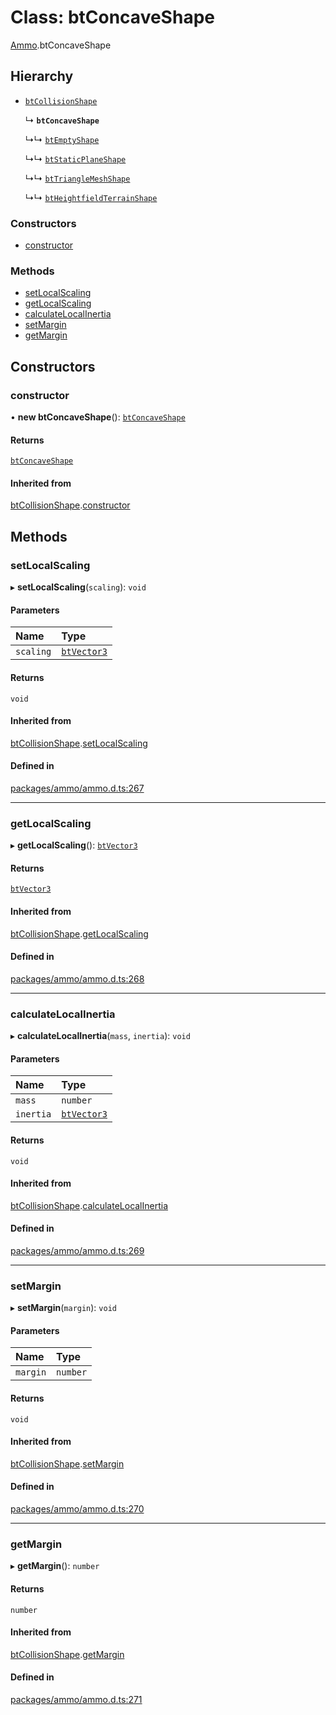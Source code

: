 # Class: btConcaveShape

[Ammo](../modules/Ammo.md).btConcaveShape

## Hierarchy

- [`btCollisionShape`](Ammo.btCollisionShape.md)

  ↳ **`btConcaveShape`**

  ↳↳ [`btEmptyShape`](Ammo.btEmptyShape.md)

  ↳↳ [`btStaticPlaneShape`](Ammo.btStaticPlaneShape.md)

  ↳↳ [`btTriangleMeshShape`](Ammo.btTriangleMeshShape.md)

  ↳↳ [`btHeightfieldTerrainShape`](Ammo.btHeightfieldTerrainShape.md)

### Constructors

- [constructor](Ammo.btConcaveShape.md#constructor)

### Methods

- [setLocalScaling](Ammo.btConcaveShape.md#setlocalscaling)
- [getLocalScaling](Ammo.btConcaveShape.md#getlocalscaling)
- [calculateLocalInertia](Ammo.btConcaveShape.md#calculatelocalinertia)
- [setMargin](Ammo.btConcaveShape.md#setmargin)
- [getMargin](Ammo.btConcaveShape.md#getmargin)

## Constructors

### constructor

• **new btConcaveShape**(): [`btConcaveShape`](Ammo.btConcaveShape.md)

#### Returns

[`btConcaveShape`](Ammo.btConcaveShape.md)

#### Inherited from

[btCollisionShape](Ammo.btCollisionShape.md).[constructor](Ammo.btCollisionShape.md#constructor)

## Methods

### setLocalScaling

▸ **setLocalScaling**(`scaling`): `void`

#### Parameters

| Name | Type |
| :------ | :------ |
| `scaling` | [`btVector3`](Ammo.btVector3.md) |

#### Returns

`void`

#### Inherited from

[btCollisionShape](Ammo.btCollisionShape.md).[setLocalScaling](Ammo.btCollisionShape.md#setlocalscaling)

#### Defined in

[packages/ammo/ammo.d.ts:267](https://github.com/Orillusion/orillusion/blob/main/packages/ammo/ammo.d.ts#L267)

___

### getLocalScaling

▸ **getLocalScaling**(): [`btVector3`](Ammo.btVector3.md)

#### Returns

[`btVector3`](Ammo.btVector3.md)

#### Inherited from

[btCollisionShape](Ammo.btCollisionShape.md).[getLocalScaling](Ammo.btCollisionShape.md#getlocalscaling)

#### Defined in

[packages/ammo/ammo.d.ts:268](https://github.com/Orillusion/orillusion/blob/main/packages/ammo/ammo.d.ts#L268)

___

### calculateLocalInertia

▸ **calculateLocalInertia**(`mass`, `inertia`): `void`

#### Parameters

| Name | Type |
| :------ | :------ |
| `mass` | `number` |
| `inertia` | [`btVector3`](Ammo.btVector3.md) |

#### Returns

`void`

#### Inherited from

[btCollisionShape](Ammo.btCollisionShape.md).[calculateLocalInertia](Ammo.btCollisionShape.md#calculatelocalinertia)

#### Defined in

[packages/ammo/ammo.d.ts:269](https://github.com/Orillusion/orillusion/blob/main/packages/ammo/ammo.d.ts#L269)

___

### setMargin

▸ **setMargin**(`margin`): `void`

#### Parameters

| Name | Type |
| :------ | :------ |
| `margin` | `number` |

#### Returns

`void`

#### Inherited from

[btCollisionShape](Ammo.btCollisionShape.md).[setMargin](Ammo.btCollisionShape.md#setmargin)

#### Defined in

[packages/ammo/ammo.d.ts:270](https://github.com/Orillusion/orillusion/blob/main/packages/ammo/ammo.d.ts#L270)

___

### getMargin

▸ **getMargin**(): `number`

#### Returns

`number`

#### Inherited from

[btCollisionShape](Ammo.btCollisionShape.md).[getMargin](Ammo.btCollisionShape.md#getmargin)

#### Defined in

[packages/ammo/ammo.d.ts:271](https://github.com/Orillusion/orillusion/blob/main/packages/ammo/ammo.d.ts#L271)
